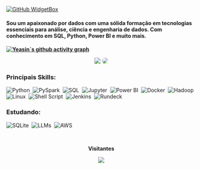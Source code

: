 [![GitHub WidgetBox](https://github-widgetbox.vercel.app/api/profile?username=ntsation&data=followers,repositories,stars,commits&theme=nautilus)](https://github.com/ntsation)

<h4>Sou um apaixonado por dados com uma sólida formação em tecnologias essenciais para análise, ciência e engenharia de dados. Com conhecimento em SQL, Python, Power BI e muito mais.<h4>


[![Yeasin`s github activity graph](https://github-readme-activity-graph.vercel.app/graph?username=ntsation&theme=github-compact)](https://github.com/ntsation/github-readme-activity-graph)


<div align="center"> 
<a href = "mailto:naathanmarinho11@gmail.com"> <img src="https://img.shields.io/badge/-Gmail-%23333?style=for-the-badge&logo=gmail&logoColor=white" target="_blank"></a>
<a href="https://www.linkedin.com/in/nathan-souza-3135b4270/" target="_blank"><img src="https://img.shields.io/badge/-LinkedIn-%230077B5?style=for-the-badge&logo=linkedin&logoColor=white" style="border-radius: 30px" target="_blank"></a> 
 </div>

 ### Principais Skills:
![Python](https://img.shields.io/badge/-Python-0D1117?style=for-the-badge&logo=python&labelColor=0D1117)&nbsp;
![PySpark](https://img.shields.io/badge/-PySpark-0D1117?style=for-the-badge&logo=apache&labelColor=0D1117)&nbsp;
![SQL](https://img.shields.io/badge/-SQL-0D1117?style=for-the-badge&logo=postgresql&labelColor=0D1117)&nbsp;
![Jupyter](https://img.shields.io/badge/-Jupyter_Notebook-0D1117?style=for-the-badge&logo=jupyter&labelColor=0D1117)&nbsp;
![Power BI](https://img.shields.io/badge/-Power%20BI-0D1117?style=for-the-badge&logo=powerbi&labelColor=0D1117)&nbsp;
![Docker](https://img.shields.io/badge/-Docker-0D1117?style=for-the-badge&logo=docker&labelColor=0D1117)&nbsp;
![Hadoop](https://img.shields.io/badge/-Apache_Hadoop-0D1117?style=for-the-badge&logo=apachehadoop&labelColor=0D1117)&nbsp;
![Linux](https://img.shields.io/badge/-Linux-0D1117?style=for-the-badge&logo=linux&labelColor=0D1117)&nbsp;
![Shell Script](https://img.shields.io/badge/-Shell%20Script-0D1117?style=for-the-badge&logo=gnu-bash&labelColor=0D1117)&nbsp;
![Jenkins](https://img.shields.io/badge/-Jenkins-0D1117?style=for-the-badge&logo=jenkins&labelColor=0D1117)&nbsp;
![Rundeck](https://img.shields.io/badge/-RunDeck-0D1117?style=for-the-badge&logo=rundeck&labelColor=0D1117)&nbsp;
### Estudando:
![SQLite](https://img.shields.io/badge/-SQLite-0D1117?style=for-the-badge&logo=sqlite&labelColor=0D1117)&nbsp;
![LLMs](https://img.shields.io/badge/-LLMs-0D1117?style=for-the-badge&logo=openai&labelColor=0D1117)&nbsp;
![AWS](https://img.shields.io/badge/-AWS_cloud-0D1117?style=for-the-badge&logo=amazonaws&labelColor=0D1117)&nbsp;
<div align="center">
<br><p align="centre"><b>Visitantes</b></p>  
<p align="center"><img align="center" src="https://profile-counter.glitch.me/{ntsation}/count.svg" /></p> 
<br>
</div>
